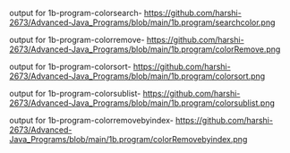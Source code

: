 output for 1b-program-colorsearch- https://github.com/harshi-2673/Advanced-Java_Programs/blob/main/1b.program/searchcolor.png

output for 1b-program-colorremove- https://github.com/harshi-2673/Advanced-Java_Programs/blob/main/1b.program/colorRemove.png

output for 1b-program-colorsort- https://github.com/harshi-2673/Advanced-Java_Programs/blob/main/1b.program/colorsort.png

output for 1b-program-colorsublist- https://github.com/harshi-2673/Advanced-Java_Programs/blob/main/1b.program/colorsublist.png

output for 1b-program-colorremovebyindex- https://github.com/harshi-2673/Advanced-Java_Programs/blob/main/1b.program/colorRemovebyindex.png
